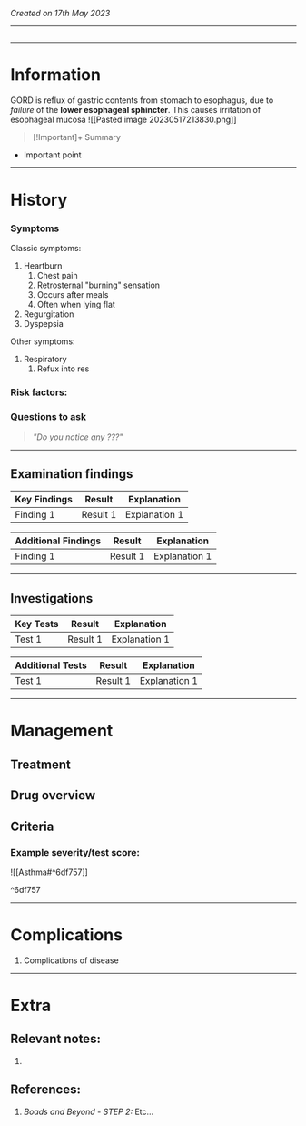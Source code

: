 *Created on 17th May 2023*

---
```toc
```
---

# Information
GORD is reflux of gastric contents from stomach to esophagus, due to *failure* of the **lower esophageal sphincter**.
This causes irritation of esophageal mucosa
![[Pasted image 20230517213830.png]]

> [!Important]+ Summary
- Important point

--- 
# History
### Symptoms
Classic symptoms:
1. Heartburn
	1. Chest pain
	2. Retrosternal "burning" sensation
	3. Occurs after meals
	4. Often when lying flat
2. Regurgitation
3. Dyspepsia

Other symptoms:
1. Respiratory
	1. Refux into res
### Risk factors:

### Questions to ask
>*"Do you notice any ???"*

---

## Examination findings
| Key Findings | Result   | Explanation   |
| ------------ | -------- | ------------- |
| Finding 1    | Result 1 | Explanation 1 |

| Additional Findings | Result   | Explanation   |
| ------------------- | -------- | ------------- |
| Finding 1           | Result 1 | Explanation 1 |

---

## Investigations
| Key Tests                 |Result| Explanation                                                                                                                                                     |
| ------------------------- | --- | --------------------------------------------------------------------------------------------------------------------------------------------------------------- |
| Test 1                    |Result 1| Explanation 1                                                                                                                                                        |

| Additional Tests               |  Result   | Explanation                |
| ------------------------------ | --- | --------------------- |
| Test 1                            |  Result 1   | Explanation 1 |

---

# Management
## Treatment

## Drug overview

## Criteria
### Example severity/test score:
![[Asthma#^6df757]]

^6df757

---

# Complications
1. Complications of disease

---

# Extra
## Relevant notes:
1. 
## References:
1. *Boads and Beyond - STEP 2:* Etc...